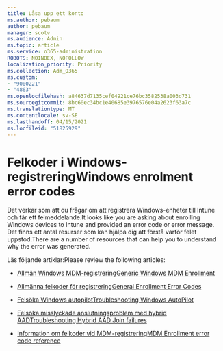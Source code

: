 ```yaml
---
title: Låsa upp ett konto
ms.author: pebaum
author: pebaum
manager: scotv
ms.audience: Admin
ms.topic: article
ms.service: o365-administration
ROBOTS: NOINDEX, NOFOLLOW
localization_priority: Priority
ms.collection: Adm_O365
ms.custom:
- "9000221"
- "4863"
ms.openlocfilehash: a84637d7135cef04921ce76bc3582538a003d731
ms.sourcegitcommit: 8bc60ec34bc1e40685e3976576e04a2623f63a7c
ms.translationtype: MT
ms.contentlocale: sv-SE
ms.lasthandoff: 04/15/2021
ms.locfileid: "51825929"
---
```

# <a name="windows-enrolment-error-codes"></a><span data-ttu-id="d6169-102">Felkoder i Windows-registrering</span><span class="sxs-lookup"><span data-stu-id="d6169-102">Windows enrolment error codes</span></span>

<span data-ttu-id="d6169-103">Det verkar som att du frågar om att registrera Windows-enheter till Intune och får ett felmeddelande.</span><span class="sxs-lookup"><span data-stu-id="d6169-103">It looks like you are asking about enrolling Windows devices to Intune and provided an error code or error message.</span></span> <span data-ttu-id="d6169-104">Det finns ett antal resurser som kan hjälpa dig att förstå varför felet uppstod.</span><span class="sxs-lookup"><span data-stu-id="d6169-104">There are a number of resources that can help you to understand why the error was generated.</span></span>
 
<span data-ttu-id="d6169-105">Läs följande artiklar:</span><span class="sxs-lookup"><span data-stu-id="d6169-105">Please review the following articles:</span></span>

- [<span data-ttu-id="d6169-106">Allmän Windows MDM-registrering</span><span class="sxs-lookup"><span data-stu-id="d6169-106">Generic Windows MDM Enrollment</span></span>](https://docs.microsoft.com/mem/intune/enrollment/troubleshoot-windows-enrollment-errors)

- [<span data-ttu-id="d6169-107">Allmänna felkoder för registrering</span><span class="sxs-lookup"><span data-stu-id="d6169-107">General Enrollment Error Codes</span></span>](https://docs.microsoft.com/mem/intune/enrollment/troubleshoot-device-enrollment-in-intune#general-enrollment-error-codes)

- [<span data-ttu-id="d6169-108">Felsöka Windows autopilot</span><span class="sxs-lookup"><span data-stu-id="d6169-108">Troubleshooting Windows AutoPilot</span></span>](https://docs.microsoft.com/windows/deployment/windows-autopilot/troubleshooting)

- [<span data-ttu-id="d6169-109">Felsöka misslyckade anslutningsproblem med hybrid AAD</span><span class="sxs-lookup"><span data-stu-id="d6169-109">Troubleshooting Hybrid AAD Join failures</span></span>](https://docs.microsoft.com/azure/active-directory/devices/troubleshoot-hybrid-join-windows-current)

- [<span data-ttu-id="d6169-110">Information om felkoder vid MDM-registrering</span><span class="sxs-lookup"><span data-stu-id="d6169-110">MDM Enrollment error code reference</span></span>](https://docs.microsoft.com/windows/win32/mdmreg/mdm-registration-constants)

